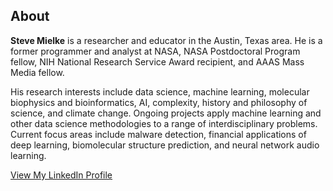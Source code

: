 ## About
<b>Steve Mielke</b> is a researcher and educator in the Austin, Texas area. He is a former programmer and analyst at NASA, NASA Postdoctoral Program fellow, NIH National Research Service Award recipient, and AAAS Mass Media fellow. 

His research interests include data science, machine learning, molecular biophysics and bioinformatics, AI, complexity, history and philosophy of science, and climate change. Ongoing projects apply machine learning and other data science methodologies to a range of interdisciplinary problems. Current focus areas include malware detection, financial applications of deep learning, biomolecular structure prediction, and neural network audio learning.

<a href="https://www.linkedin.com/in/steven-mielke/">View My LinkedIn Profile</a>

<!--<a href="https://www.researchgate.net/profile/Steven_Mielke2">View My ResearchGate Profile</a>-->



